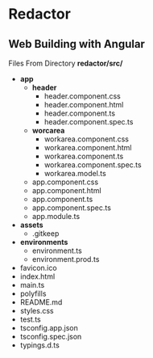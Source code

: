 # Redactor

## Web Building with Angular
Files From Directory **redactor/src/**

* **app**
  	* **header**
     	* header.component.css
		* header.component.html
		* header.component.ts
		* header.component.spec.ts
	* **worcarea**
		* workarea.component.css
		* workarea.component.html
		* workarea.component.ts
		* workarea.component.spec.ts
		* workarea.model.ts
	* app.component.css
	* app.component.html
	* app.component.ts
	* app.component.spec.ts
	* app.module.ts
* **assets**
	* .gitkeep
* **environments**
	* environment.ts
	* environment.prod.ts
* favicon.ico
* index.html
* main.ts
* polyfills
* README.md
* styles.css
* test.ts
* tsconfig.app.json
* tsconfig.spec.json
* typings.d.ts

